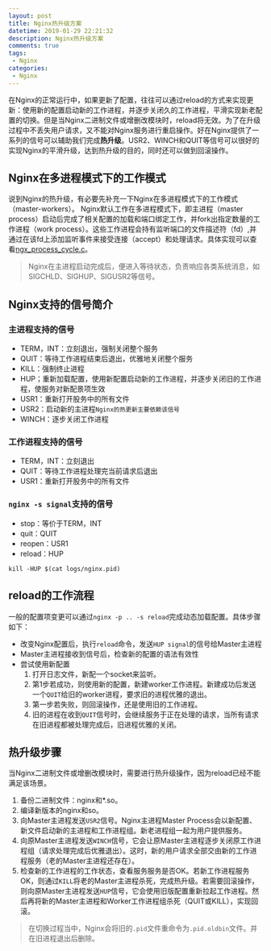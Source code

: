 ```yaml
---
layout: post
title: Nginx热升级方案
datetime: 2019-01-29 22:21:32
description: Nginx热升级方案
comments: true
tags:
 - Nginx
categories:
 - Nginx
---
```


在Nginx的正常运行中，如果更新了配置，往往可以通过reload的方式来实现更新：使用新的配置启动新的工作进程，并逐步关闭久的工作进程，平滑实现新老配置的切换。但是当Nginx二进制文件或增删改模块时，reload将无效。为了在升级过程中不丢失用户请求，又不能对Nginx服务进行重启操作。好在Nginx提供了一系列的信号可以辅助我们完成**热升级**。USR2、WINCH和QUIT等信号可以很好的实现Nginx的平滑升级，达到热升级的目的，同时还可以做到回滚操作。
<!--more-->

## Nginx在多进程模式下的工作模式
说到Nginx的热升级，有必要先补充一下Nginx在多进程模式下的工作模式（master-workers）。
Nginx默认工作在多进程模式下，即主进程（master process）启动后完成了相关配置的加载和端口绑定工作，并fork出指定数量的工作进程（work process）。这些工作进程会持有监听端口的文件描述符（fd）,并通过在该fd上添加监听事件来接受连接（accept）和处理请求。具体实现可以查看[ngx_process_cycle.c](https://github.com/nginx/nginx/blob/master/src/os/unix/ngx_process_cycle.c)。

> Nginx在主进程启动完成后，便进入等待状态，负责响应各类系统消息，如SIGCHLD、SIGHUP、SIGUSR2等信号。

## Nginx支持的信号简介
### 主进程支持的信号
 - TERM，INT：立刻退出，强制关闭整个服务
 - QUIT：等待工作进程结束后退出，优雅地关闭整个服务
 - KILL：强制终止进程
 - HUP；重新加载配置，使用新配置启动新的工作进程，并逐步关闭旧的工作进程，使服务对新配景项生效  
 - USR1：重新打开股务中的所有文件
 - USR2：启动新的主进程`Nginx的热更新主要依赖该信号`
 - WINCH：逐步关闭工作进程

### 工作进程支持的信号
 - TERM，INT：立刻退出
 - QUIT：等待工作进程处理完当前请求后退出
 - USR1：重新打开股务中的所有文件

### `nginx -s signal`支持的信号
 - stop：等价于TERM，INT
 - quit：QUIT
 - reopen：USR1
 - reload：HUP

```shell
kill -HUP $(cat logs/nginx.pid)
```

## reload的工作流程

一般的配置项变更可以通过`nginx -p .. -s reload`完成动态加载配置。具体步骤如下：
 - 改变Nginx配置后，执行`reload`命令，发送`HUP signal`的信号给Master主进程
 - Master主进程接收到信号后，检查新的配置的语法有效性
 - 尝试使用新配置
    1. 打开日志文件，新配一个socket来监听。
    2. 第1步若成功，则使用新的配置，新建worker工作进程。新建成功后发送一个`QUIT`给旧的worker进程，要求旧的进程优雅的退出。
    3. 第一步若失败，则回滚操作，还是使用旧的工作进程。
    4. 旧的进程在收到`QUIT`信号时，会继续服务于正在处理的请求，当所有请求在旧进程都被处理完成后，旧进程优雅的关闭。

## 热升级步骤
当Nginx二进制文件或增删改模块时，需要进行热升级操作，因为reload已经不能满足该场景。
1. 备份二进制文件：nginx和*.so。
2. 编译新版本的nginx和so。
3. 向Master主进程发送`USR2`信号。Nginx主进程Master Process会以新配置、新文件启动新的主进程和工作进程组。新老进程组一起为用户提供服务。
4. 向原Master主进程发送`WINCH`信号，它会让原Master主进程逐步关闭原工作进程组（请求处理完成后优雅退出）。这时，新的用户请求全部交由新的工作进程服务（老的Master主进程还存在）。
5. 检查新的工作进程的工作状态，查看服务服务是否OK。若新工作进程服务OK，则通过`KILL`将老的Master主进程杀死，完成热升级。若需要回滚操作，则向原Master主进程发送`HUP`信号，它会使用旧版配置重新拉起工作进程。然后再将新的Master主进程和Worker工作进程组杀死（QUIT或KILL），实现回滚。

> 在切换过程当中，Nginx会将旧的`.pid`文件重命令为`.pid.oldbin`文件。并在旧进程退出后删除。